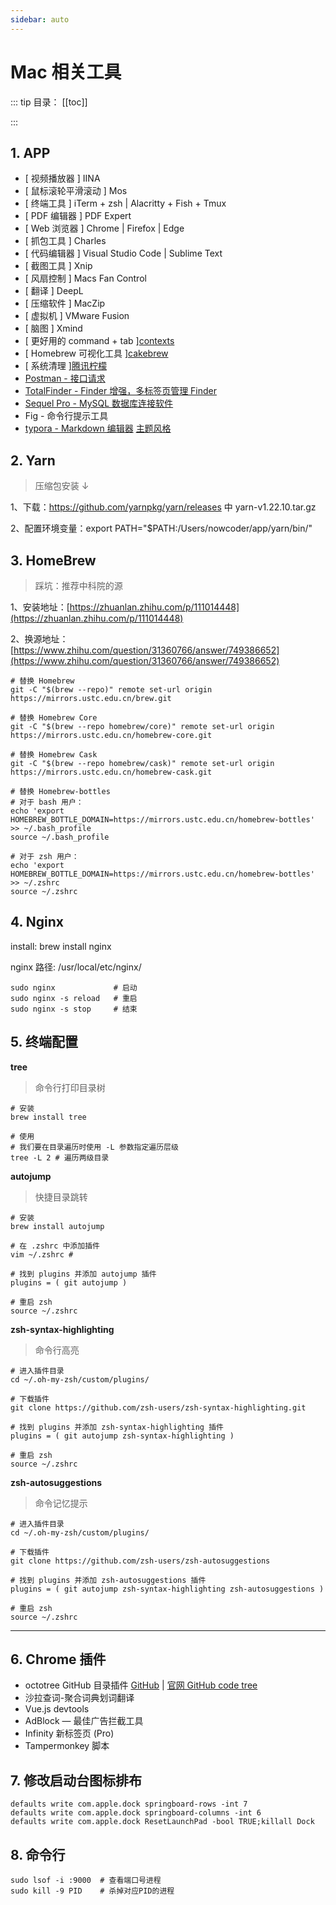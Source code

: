 ```yaml
---
sidebar: auto
---
```


# Mac 相关工具

::: tip 目录：
[[toc]]

:::

## 1. APP

- [ 视频播放器 ] IINA
- [ 鼠标滚轮平滑滚动 ] Mos
- [ 终端工具 ] iTerm + zsh | Alacritty + Fish + Tmux
- [ PDF 编辑器 ] PDF Expert
- [ Web 浏览器 ] Chrome | Firefox | Edge
- [ 抓包工具 ] Charles
- [ 代码编辑器 ] Visual Studio Code | Sublime Text
- [ 截图工具 ] Xnip
- [ 风扇控制 ] Macs Fan Control
- [ 翻译 ] DeepL
- [ 压缩软件 ] MacZip
- [ 虚拟机 ] VMware Fusion
- [ 脑图 ] Xmind
- [ 更好用的 command + tab ][contexts](https://contexts.co/)
- [ Homebrew 可视化工具 ][cakebrew](https://www.cakebrew.com/)
- [ 系统清理 ][腾讯柠檬](https://lemon.qq.com/lab/)
- [Postman - 接口请求](https://www.postman.com/)
- [TotalFinder - Finder 增强，多标签页管理 Finder](https://totalfinder.binaryage.com/)
- [Sequel Pro - MySQL 数据库连接软件](https://www.sequelpro.com/)
- Fig - 命令行提示工具
- [typora - Markdown 编辑器](https://www.typora.io/) [主题风格](https://github.com/liangjingkanji/DrakeTyporaTheme)

## 2. Yarn

> 压缩包安装 ↓

1、下载：https://github.com/yarnpkg/yarn/releases 中 yarn-v1.22.10.tar.gz

2、配置环境变量：export PATH="\$PATH:/Users/nowcoder/app/yarn/bin/"

## 3. HomeBrew

> 踩坑：推荐中科院的源

1、安装地址：[https://zhuanlan.zhihu.com/p/111014448](https://zhuanlan.zhihu.com/p/111014448)

2、换源地址：[https://www.zhihu.com/question/31360766/answer/749386652](https://www.zhihu.com/question/31360766/answer/749386652)

```shell
# 替换 Homebrew
git -C "$(brew --repo)" remote set-url origin https://mirrors.ustc.edu.cn/brew.git

# 替换 Homebrew Core
git -C "$(brew --repo homebrew/core)" remote set-url origin https://mirrors.ustc.edu.cn/homebrew-core.git

# 替换 Homebrew Cask
git -C "$(brew --repo homebrew/cask)" remote set-url origin https://mirrors.ustc.edu.cn/homebrew-cask.git

# 替换 Homebrew-bottles
# 对于 bash 用户：
echo 'export HOMEBREW_BOTTLE_DOMAIN=https://mirrors.ustc.edu.cn/homebrew-bottles' >> ~/.bash_profile
source ~/.bash_profile

# 对于 zsh 用户：
echo 'export HOMEBREW_BOTTLE_DOMAIN=https://mirrors.ustc.edu.cn/homebrew-bottles' >> ~/.zshrc
source ~/.zshrc
```

## 4. Nginx

install: brew install nginx

nginx 路径: /usr/local/etc/nginx/

```shell
sudo nginx             # 启动
sudo nginx -s reload   # 重启
sudo nginx -s stop     # 结束
```

## 5. 终端配置

**tree**

> 命令行打印目录树

```shell
# 安装
brew install tree

# 使用
# 我们要在目录遍历时使用 -L 参数指定遍历层级
tree -L 2 # 遍历两级目录
```

**autojump**

> 快捷目录跳转

```shell
# 安装
brew install autojump

# 在 .zshrc 中添加插件
vim ~/.zshrc #

# 找到 plugins 并添加 autojump 插件
plugins = ( git autojump )

# 重启 zsh
source ~/.zshrc
```

**zsh-syntax-highlighting**

> 命令行高亮

```shell
# 进入插件目录
cd ~/.oh-my-zsh/custom/plugins/

# 下载插件
git clone https://github.com/zsh-users/zsh-syntax-highlighting.git

# 找到 plugins 并添加 zsh-syntax-highlighting 插件
plugins = ( git autojump zsh-syntax-highlighting )

# 重启 zsh
source ~/.zshrc
```

**zsh-autosuggestions**

> 命令记忆提示

```shell
# 进入插件目录
cd ~/.oh-my-zsh/custom/plugins/

# 下载插件
git clone https://github.com/zsh-users/zsh-autosuggestions

# 找到 plugins 并添加 zsh-autosuggestions 插件
plugins = ( git autojump zsh-syntax-highlighting zsh-autosuggestions )

# 重启 zsh
source ~/.zshrc
```

---

## 6. Chrome 插件

- octotree GitHub 目录插件 [GitHub](https://github.com/ovity/octotree) | [官网 GitHub code tree](https://www.octotree.io/)
- 沙拉查词-聚合词典划词翻译
- Vue.js devtools
- AdBlock — 最佳广告拦截工具
- Infinity 新标签页 (Pro)
- Tampermonkey 脚本

## 7. 修改启动台图标排布

```shell
defaults write com.apple.dock springboard-rows -int 7
defaults write com.apple.dock springboard-columns -int 6
defaults write com.apple.dock ResetLaunchPad -bool TRUE;killall Dock
```

## 8. 命令行

```shell
sudo lsof -i :9000  # 查看端口号进程
sudo kill -9 PID    # 杀掉对应PID的进程
```
